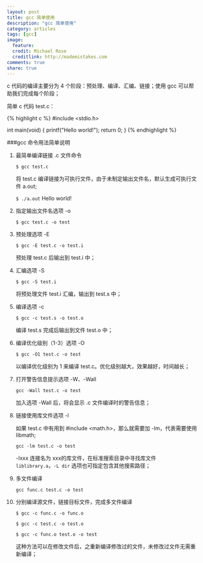 ```yaml
---
layout: post
title: gcc 简单使用
description: "gcc 简单使用"
category: articles
tags: [gcc]
image:
  feature:
  credit: Michael Rose
  creditlink: http://mademistakes.com
comments: true
share: true
---
```


c 代码的编译主要分为 4 个阶段：预处理、编译、汇编、链接；使用 gcc 可以帮助我们完成每个阶段；

简单 c 代码 test.c：

{% highlight c %}
#include <stdio.h>

int main(void)
{
    printf("Hello world!");
    return 0;
}
{% endhighlight %}

###gcc 命令用法简单说明

1. 最简单编译链接 .c 文件命令

    `$ gcc test.c`

    将 test.c 编译链接为可执行文件，由于未制定输出文件名，默认生成可执行文件 a.out;

    `$ ./a.out`
    Hello world!

2. 指定输出文件名选项 -o

    `$ gcc test.c -o test`

3. 预处理选项 -E

    `$ gcc -E test.c -o test.i`

    预处理 test.c 后输出到 test.i 中；

4. 汇编选项 -S

    `$ gcc -S test.i`

    将预处理文件 test.i 汇编，输出到 test.s 中；

5. 编译选项 -c

    `$ gcc -c test.s -o test.o`

    编译 test.s 完成后输出到文件 test.o 中；

6. 编译优化级别（1-3）选项 -O

    `$ gcc -O1 test.c -o test`

    以编译优化级别为 1 来编译 test.c。优化级别越大，效果越好，时间越长；

7. 打开警告信息提示选项 -W、-Wall

    `gcc -Wall test.c -o test`

    加入选项 -Wall 后，将会显示 .c 文件编译时的警告信息；

8. 链接使用库文件选项 -l

    如果 test.c 中有用到 #include <math.h>，那么就需要加 -lm，代表需要使用 libmath;

    `gcc -lm test.c -o test`

    -lxxx 连接名为 xxx的库文件，在标准搜索目录中寻找库文件 `liblibrary.a`，`-L dir` 选项也可指定包含其他搜索路径；

9. 多文件编译

    `gcc func.c test.c -o test`

10. 分别编译源文件，链接目标文件，完成多文件编译

    `$ gcc -c func.c -o func.o`

    `$ gcc -c test.c -o test.o`

    `$ gcc -c func.o test.o -o test`

    这种方法可以在修改文件后，之重新编译修改过的文件，未修改过文件无需重新编译；
